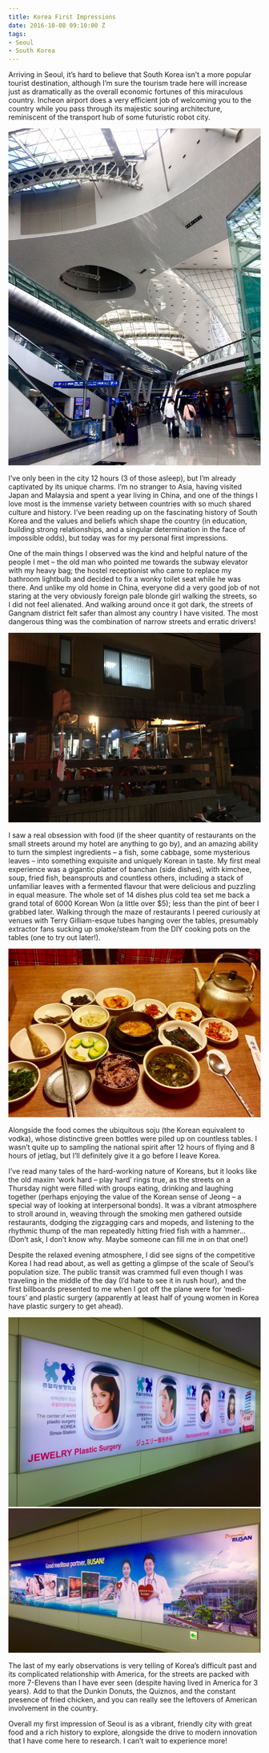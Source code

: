 ```yaml
---
title: Korea First Impressions
date: 2016-10-08 09:10:00 Z
tags:
- Seoul
- South Korea
---
```


Arriving in Seoul, it’s hard to believe that South Korea isn’t a more popular tourist destination, although I’m sure the tourism trade here will increase just as dramatically as the overall economic fortunes of this miraculous country. Incheon airport does a very efficient job of welcoming you to the country while you pass through its majestic souring architecture, reminiscent of the transport hub of some futuristic robot city.

![IMG_0934.jpg](/uploads/IMG_0934.jpg)

I’ve only been in the city 12 hours (3 of those asleep), but I’m already captivated by its unique charms. I’m no stranger to Asia, having visited Japan and Malaysia and spent a year living in China, and one of the things I love most is the immense variety between countries with so much shared culture and history. I’ve been reading up on the fascinating history of South Korea and the values and beliefs which shape the country (in education, building strong relationships, and a singular determination in the face of impossible odds), but today was for my personal first impressions. 

One of the main things I observed was the kind and helpful nature of the people I met – the old man who pointed me towards the subway elevator with my heavy bag; the hostel receptionist who came to replace my bathroom lightbulb and decided to fix a wonky toilet seat while he was there. And unlike my old home in China, everyone did a very good job of not staring at the very obviously foreign pale blonde girl walking the streets, so I did not feel alienated. And walking around once it got dark, the streets of Gangnam district felt safer than almost any country I have visited. The most dangerous thing was the combination of narrow streets and erratic drivers!

![IMG_0944.jpg](/uploads/IMG_0944.jpg)

I saw a real obsession with food (if the sheer quantity of restaurants on the small streets around my hotel are anything to go by), and an amazing ability to turn the simplest ingredients – a fish, some cabbage, some mysterious leaves – into something exquisite and uniquely Korean in taste. My first meal experience was a gigantic platter of banchan (side dishes), with kimchee, soup, fried fish, beansprouts and countless others, including a stack of unfamiliar leaves with a fermented flavour that were delicious and puzzling in equal measure. The whole set of 14 dishes plus cold tea set me back a grand total of 6000 Korean Won (a little over $5); less than the pint of beer I grabbed later. Walking through the maze of restaurants I peered curiously at venues with Terry Gilliam-esque tubes hanging over the tables, presumably extractor fans sucking up smoke/steam from the DIY cooking pots on the tables (one to try out later!).

![FullSizeRender 5.jpg](/uploads/FullSizeRender%205.jpg)

Alongside the food comes the ubiquitous soju (the Korean equivalent to vodka), whose distinctive green bottles were piled up on countless tables. I wasn’t quite up to sampling the national spirit after 12 hours of flying and 8 hours of jetlag, but I’ll definitely give it a go before I leave Korea. 

I’ve read many tales of the hard-working nature of Koreans, but it looks like the old maxim ‘work hard – play hard’ rings true, as the streets on a Thursday night were filled with groups eating, drinking and laughing together (perhaps enjoying the value of the Korean sense of Jeong – a special way of looking at interpersonal bonds). It was a vibrant atmosphere to stroll around in, weaving through the smoking men gathered outside restaurants, dodging the zigzagging cars and mopeds, and listening to the rhythmic thump of the man repeatedly hitting fried fish with a hammer… (Don’t ask, I don’t know why. Maybe someone can fill me in on that one!)

Despite the relaxed evening atmosphere, I did see signs of the competitive Korea I had read about, as well as getting a glimpse of the scale of Seoul’s population size. The public transit was crammed full even though I was traveling in the middle of the day (I’d hate to see it in rush hour), and the first billboards presented to me when I got off the plane were for ‘medi-tours’ and plastic surgery (apparently at least half of young women in Korea have plastic surgery to get ahead).

![IMG_0933.jpg](/uploads/IMG_0933.jpg)
![IMG_0932.jpg](/uploads/IMG_0932.jpg)

The last of my early observations is very telling of Korea’s difficult past and its complicated relationship with America, for the streets are packed with more 7-Elevens than I have ever seen (despite having lived in America for 3 years). Add to that the Dunkin Donuts, the Quiznos, and the constant presence of fried chicken, and you can really see the leftovers of American involvement in the country. 

Overall my first impression of Seoul is as a vibrant, friendly city with great food and a rich history to explore, alongside the drive to modern innovation that I have come here to research. I can’t wait to experience more!
